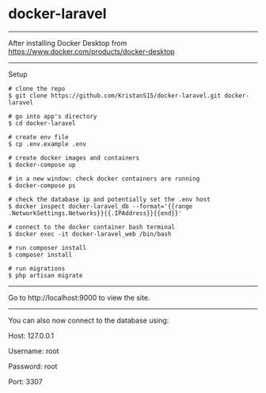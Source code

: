 # docker-laravel

-----

After installing Docker Desktop from https://www.docker.com/products/docker-desktop

-----

Setup

```
# clone the repo
$ git clone https://github.com/KristanS15/docker-laravel.git docker-laravel

# go into app's directory
$ cd docker-laravel

# create env file
$ cp .env.example .env

# create docker images and containers
$ docker-compose up

# in a new window: check docker containers are running
$ docker-compose ps

# check the database ip and potentially set the .env host 
$ docker inspect docker-laravel_db --format='{{range .NetworkSettings.Networks}}{{.IPAddress}}{{end}}'

# connect to the docker container bash terminal
$ docker exec -it docker-laravel_web /bin/bash

# run composer install
$ composer install

# run migrations
$ php artisan migrate
```

-----

Go to http://localhost:9000 to view the site.

-----

You can also now connect to the database using:

Host: 127.0.0.1

Username: root

Password: root

Port: 3307

